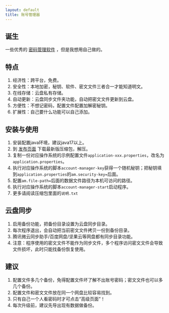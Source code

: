 ```yaml
---
layout: default
title: 账号管理器
---
```


## 诞生

一些优秀的 [密码管理软件](https://www.zhihu.com/question/27338793) ，但是我想用自己做的。

## 特点

1. 经济性：跨平台，免费。
2. 安全性：本地加密，秘钥、软件、密文文件三者合一才能知道明文。
3. 在线存储：云盘私有存储。
4. 自动更新：云盘同步文件夹功能，自动把密文文件更新到云盘。
5. 方便性：不想记密码，配置文件配置加解密秘钥。
6. 扩展性：自己要什么功能可以自己添加。

## 安装与使用

1. 安装配置java环境，建议java17以上。
2. 到 [发布页面](https://github.com/drintau/AccountManager/releases) 下载最新版压缩包，解压。
3. 复制一份对应操作系统的示例配置文件`application-xxx.properties`，改名为`application.properties`。
4. 执行对应操作系统的脚本`account-manager-key`获得一个随机秘钥；把秘钥填到`application.properties`的`am.security-key=`后面。
5. 配置`am.file-path=`后面的数据文件路径为本机可访问的路径。
6. 执行对应操作系统的脚本`account-manager-start`启动程序。
7. 更多请阅读压缩包里面的`说明.txt`

## 云盘同步

1. 启用备份功能，把备份目录设置为云盘同步目录。
2. 每次程序退出，会自动把当前密文文件拷贝一份到备份目录。
3. 腾讯微云同步助手/百度网盘/坚果云等网盘都有同步目录功能。
4. 注意：程序使用的密文文件不能作为同步文件，多个程序访问密文文件会导致文件损坏，此时只能找备份恢复使用。

## 建议

1. 配置文件多几个备份，免得配置文件坏了解不出账号密码；密文文件也可以多几个备份。
2. 配置文件和密文文件放在同一个网盘比较容易找到。
3. 只有自己一个人看密码时才可点击“高级页面”！
4. 每次升级前，建议先导出现有数据做备份。
